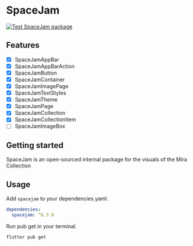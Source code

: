 # SpaceJam
[![Test SpaceJam package](https://github.com/PrismForDart/SpaceJam/actions/workflows/test_package.yml/badge.svg)](https://github.com/PrismForDart/SpaceJam/actions/workflows/test_package.yml)

## Features
- [x] SpaceJamAppBar
- [x] SpaceJamAppBarAction
- [x] SpaceJamButton
- [x] SpaceJamContainer
- [x] SpaceJamImagePage
- [x] SpaceJamTextStyles
- [x] SpaceJamTheme
- [x] SpaceJamPage
- [x] SpaceJamCollection
- [x] SpaceJamCollectionItem
- [ ] SpaceJamImageBox

## Getting started

SpaceJam is an open-sourced internal package for the visuals of the Mira Collection

## Usage

Add `spacejam` to your dependencies.yaml.
```yaml
dependencies:
  spacejam: ^0.3.0
```

Run pub get in your terminal.
```console
flutter pub get
```
